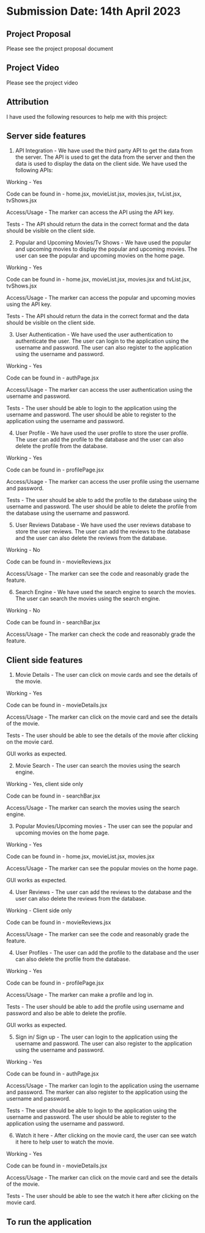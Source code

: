 # Submission Date: 14th April 2023

## Project Proposal

Please see the project proposal document

## Project Video

Please see the project video

## Attribution

I have used the following resources to help me with this project:

## Server side features

1. API Integration - We have used the third party API to get the data from the server. The API is used to get the data from the server and then the data is used to display the data on the client side. We have used the following APIs:

Working - Yes

Code can be found in - home.jsx, movieList.jsx, movies.jsx, tvList.jsx, tvShows.jsx

Access/Usage - The marker can access the API using the API key.

Tests - The API should return the data in the correct format and the data should be visible on the client side.
    
2. Popular and Upcoming Movies/Tv Shows - We have used the popular and upcoming movies to display the popular and upcoming movies. The user can see the popular and upcoming movies on the home page.

Working - Yes

Code can be found in - home.jsx, movieList.jsx, movies.jsx and tvList.jsx, tvShows.jsx

Access/Usage - The marker can access the popular and upcoming movies using the API key.

Tests - The API should return the data in the correct format and the data should be visible on the client side.

3. User Authentication - We have used the user authentication to authenticate the user. The user can login to the application using the username and password. The user can also register to the application using the username and password.

Working - Yes

Code can be found in - authPage.jsx

Access/Usage - The marker can access the user authentication using the username and password.

Tests - The user should be able to login to the application using the username and password. The user should be able to register to the application using the username and password.

4. User Profile - We have used the user profile to store the user profile. The user can add the profile to the database and the user can also delete the profile from the database.

Working - Yes

Code can be found in - profilePage.jsx

Access/Usage - The marker can access the user profile using the username and password.

Tests - The user should be able to add the profile to the database using the username and password. The user should be able to delete the profile from the database using the username and password.

5. User Reviews Database - We have used the user reviews database to store the user reviews. The user can add the reviews to the database and the user can also delete the reviews from the database.

Working - No

Code can be found in - movieReviews.jsx

Access/Usage - The marker can see the code and reasonably grade the feature.

6. Search Engine - We have used the search engine to search the movies. The user can search the movies using the search engine.

Working - No

Code can be found in - searchBar.jsx

Access/Usage - The marker can check the code and reasonably grade the feature.
## Client side features

1. Movie Details - The user can click on movie cards and see the details of the movie.

Working - Yes

Code can be found in - movieDetails.jsx

Access/Usage - The marker can click on the movie card and see the details of the movie.

Tests - The user should be able to see the details of the movie after clicking on the movie card.

GUI works as expected.

2. Movie Search - The user can search the movies using the search engine.

Working - Yes, client side only

Code can be found in - searchBar.jsx

Access/Usage - The marker can search the movies using the search engine.

3. Popular Movies/Upcoming movies - The user can see the popular and upcoming movies on the home page.

Working - Yes

Code can be found in - home.jsx, movieList.jsx, movies.jsx

Access/Usage - The marker can see the popular movies on the home page.

GUI works as expected.

4. User Reviews - The user can add the reviews to the database and the user can also delete the reviews from the database.

Working - Client side only

Code can be found in - movieReviews.jsx

Access/Usage - The marker can see the code and reasonably grade the feature.

4. User Profiles - The user can add the profile to the database and the user can also delete the profile from the database.

Working - Yes

Code can be found in - profilePage.jsx

Access/Usage - The marker can make a profile and log in.

Tests - The user should be able to add the profile using username and password and also be able to delete the profile.

GUI works as expected.

5. Sign in/ Sign up - The user can login to the application using the username and password. The user can also register to the application using the username and password.

Working - Yes

Code can be found in - authPage.jsx

Access/Usage - The marker can login to the application using the username and password. The marker can also register to the application using the username and password.

Tests - The user should be able to login to the application using the username and password. The user should be able to register to the application using the username and password.

6. Watch it here - After clicking on the movie card, the user can see watch it here to help user to watch the movie.

Working - Yes

Code can be found in - movieDetails.jsx

Access/Usage - The marker can click on the movie card and see the details of the movie.

Tests - The user should be able to see the watch it here after clicking on the movie card.

## To run the application